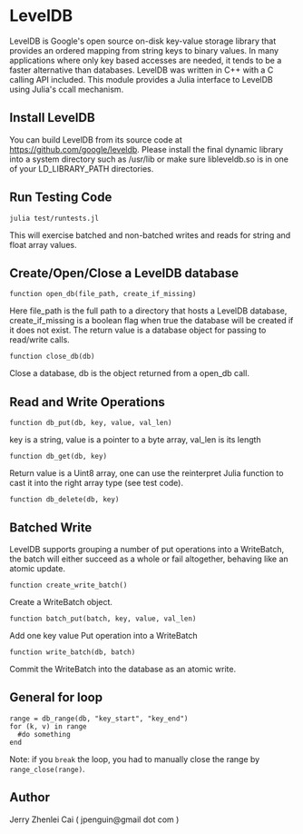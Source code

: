# LevelDB

LevelDB is Google's open source on-disk key-value storage library that provides an ordered mapping from string keys to binary values. In many applications where only key based accesses are needed, it tends to be a faster alternative than databases.  LevelDB was written in C++ with a C calling API included. This module provides a Julia interface to LevelDB using Julia's  ccall mechanism.

## Install LevelDB

You can build LevelDB from its source code at https://github.com/google/leveldb. Please install the final dynamic library into a system directory such as /usr/lib or make sure libleveldb.so is in one of your LD_LIBRARY_PATH directories.


## Run Testing Code

```
julia test/runtests.jl
```
This will exercise batched and non-batched writes and reads for string and float array values.

## Create/Open/Close a LevelDB database

```
function open_db(file_path, create_if_missing)
```

Here file_path is the full path to a directory that hosts a LevelDB database, create_if_missing is a boolean flag when true the database will be created if it does not exist.  The return value is a database object for passing to read/write calls.

```
function close_db(db)
```
Close a database, db is the object returned from a open_db call.


## Read and Write Operations

```
function db_put(db, key, value, val_len)
```
key is a string, value is a pointer to a byte array, val_len is its length

```
function db_get(db, key)
```

Return value is a Uint8 array, one can use the reinterpret Julia function to cast it into the right array type (see test code).


```
function db_delete(db, key)
```


## Batched Write

LevelDB supports grouping a number of put operations into a WriteBatch, the batch will either succeed as a whole or fail altogether, behaving like an atomic update.

```
function create_write_batch()
```

Create a WriteBatch object.

```
function batch_put(batch, key, value, val_len)
```

Add one key value Put operation into a WriteBatch

```
function write_batch(db, batch)
```

Commit the WriteBatch into the database as an atomic write.

## General for loop

```
range = db_range(db, "key_start", "key_end")
for (k, v) in range
  #do something
end
```
Note: if you `break` the loop, you had to manually close the range by `range_close(range)`.

## Author

Jerry Zhenlei Cai ( jpenguin@gmail dot com )